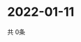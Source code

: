 # 2022-01-11
  共 0条

  <!-- BEGIN -->
  <!-- 最后更新时间Tue Jan 11 2022 02:33:04 GMT+0000 (Coordinated Universal Time) -->
  
  <!-- END -->
  
  
